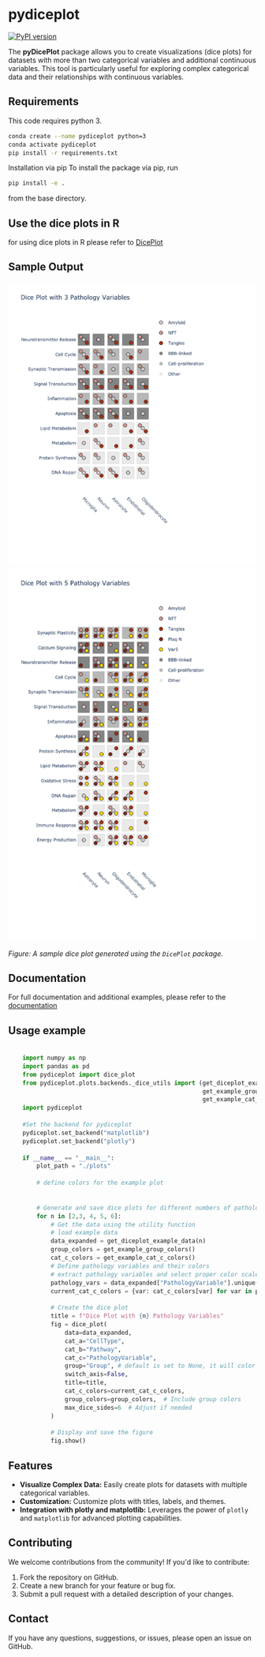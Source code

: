 # pydiceplot
[![PyPI version](https://badge.fury.io/py/pydiceplot.svg)](https://pypi.org/project/pydiceplot/)

The **pyDicePlot** package allows you to create visualizations (dice plots) for datasets with more than two categorical variables and additional continuous variables. This tool is particularly useful for exploring complex categorical data and their relationships with continuous variables.

## Requirements
This code requires python 3.
```bash
conda create --name pydiceplot python=3
conda activate pydiceplot
pip install -r requirements.txt
```

Installation via pip
To install the package via pip, run
```bash
pip install -e .
```
from the base directory.

## Use the dice plots in R
for using dice plots in R please refer to [DicePlot](https://github.com/maflot/DicePlot/tree/main)

## Sample Output

![Sample Dice with 3 categories Plot](images/dice_plot_3_example_dice_plot.png)
![Sample Dice with 6 categories Plot](images/dice_plot_5_example_dice_plot.png)

*Figure: A sample dice plot generated using the `DicePlot` package.*

## Documentation

For full documentation and additional examples, please refer to the [documentation](https://dice-and-domino-plot.readthedocs.io/en/latest/index.html#)

## Usage example

```python 

    import numpy as np
    import pandas as pd
    from pydiceplot import dice_plot
    from pydiceplot.plots.backends._dice_utils import (get_diceplot_example_data,
                                                       get_example_group_colors,
                                                       get_example_cat_c_colors)
    import pydiceplot

    #Set the backend for pydiceplot
    pydiceplot.set_backend("matplotlib")
    pydiceplot.set_backend("plotly")
    
    if __name__ == "__main__":
        plot_path = "./plots"
    
        # define colors for the example plot
    
    
        # Generate and save dice plots for different numbers of pathology variables
        for n in [2,3, 4, 5, 6]:
            # Get the data using the utility function
            # load example data
            data_expanded = get_diceplot_example_data(n)
            group_colors = get_example_group_colors()
            cat_c_colors = get_example_cat_c_colors()
            # Define pathology variables and their colors
            # extract pathology variables and select proper color scale
            pathology_vars = data_expanded["PathologyVariable"].unique()
            current_cat_c_colors = {var: cat_c_colors[var] for var in pathology_vars}
    
            # Create the dice plot
            title = f"Dice Plot with {n} Pathology Variables"
            fig = dice_plot(
                data=data_expanded,
                cat_a="CellType",
                cat_b="Pathway",
                cat_c="PathologyVariable",
                group="Group", # default is set to None, it will color the boxes plain white
                switch_axis=False,
                title=title,
                cat_c_colors=current_cat_c_colors,
                group_colors=group_colors,  # Include group colors
                max_dice_sides=6  # Adjust if needed
            )
    
            # Display and save the figure
            fig.show()

```

## Features

- **Visualize Complex Data:** Easily create plots for datasets with multiple categorical variables.
- **Customization:** Customize plots with titles, labels, and themes.
- **Integration with plotly and matplotlib:** Leverages the power of `plotly` and `matplotlib` for advanced plotting capabilities.

## Contributing

We welcome contributions from the community! If you'd like to contribute:

1. Fork the repository on GitHub.
2. Create a new branch for your feature or bug fix.
3. Submit a pull request with a detailed description of your changes.

## Contact

If you have any questions, suggestions, or issues, please open an issue on GitHub.
